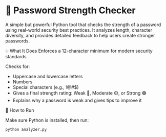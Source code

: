 # 🔐 Password Strength Checker

A simple but powerful Python tool that checks the strength of a password using real-world security best practices. It analyzes length, character diversity, and provides detailed feedback to help users create stronger passwords.

💡 What It Does
Enforces a 12-character minimum for modern security standards

  Checks for:
- Uppercase and lowercase letters
- Numbers
- Special characters (e.g., !@#$)
- Gives a final strength rating: Weak 🔴, Moderate 🟡, or Strong 🟢
- Explains why a password is weak and gives tips to improve it

🚀 How to Run

Make sure Python is installed, then run:

```bash
python analyzer.py
